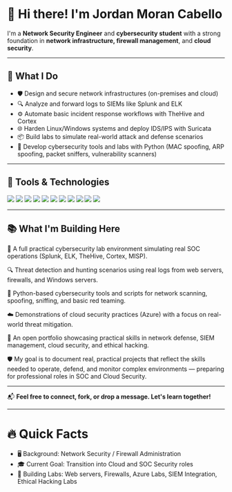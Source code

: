 # 👋 Hi there! I'm **Jordan Moran Cabello**

I'm a **Network Security Engineer** and **cybersecurity student** with a strong foundation in **network infrastructure, firewall management**, and **cloud security**.  

---

## 🧠 What I Do

- 🛡️ Design and secure network infrastructures (on-premises and cloud)
- 🔍 Analyze and forward logs to SIEMs like Splunk and ELK
- ⚙️ Automate basic incident response workflows with TheHive and Cortex
- 🌐 Harden Linux/Windows systems and deploy IDS/IPS with Suricata
- 📦 Build labs to simulate real-world attack and defense scenarios
- 🐍 Develop cybersecurity tools and labs with Python (MAC spoofing, ARP spoofing, packet sniffers, vulnerability scanners)

---

## 🧰 Tools & Technologies

<p align="left">
  <img src="https://img.shields.io/badge/Linux-FCC624?style=for-the-badge&logo=linux&logoColor=black" />
  <img src="https://img.shields.io/badge/Splunk-000000?style=for-the-badge&logo=splunk&logoColor=white" />
  <img src="https://img.shields.io/badge/Microsoft_Azure-0078D4?style=for-the-badge&logo=microsoft-azure&logoColor=white" />
  <img src="https://img.shields.io/badge/Terraform-623CE4?style=for-the-badge&logo=terraform&logoColor=white" />
  <img src="https://img.shields.io/badge/Palo_Alto_Networks-ED1C24?style=for-the-badge&logo=paloaltonetworks&logoColor=white" />
  <img src="https://img.shields.io/badge/Suricata-IDS/IPS-critical?style=for-the-badge&logo=suricata" />
  <img src="https://img.shields.io/badge/TheHive-Incident_Response-yellow?style=for-the-badge" />
  <img src="https://img.shields.io/badge/Cortex-Automation-brightgreen?style=for-the-badge" />
  <img src="https://img.shields.io/badge/MISP-Threat_Intelligence-informational?style=for-the-badge" />
  <img src="https://img.shields.io/badge/Python-Programming-blue?style=for-the-badge&logo=python&logoColor=white" />
  <img src="https://img.shields.io/badge/Scapy-Packet_Manipulation-critical?style=for-the-badge" />
</p>

---

## 📚 What I'm Building Here

🚀 A full practical cybersecurity lab environment simulating real SOC operations (Splunk, ELK, TheHive, Cortex, MISP).

🔍 Threat detection and hunting scenarios using real logs from web servers, firewalls, and Windows servers.

🧰 Python-based cybersecurity tools and scripts for network scanning, spoofing, sniffing, and basic red teaming.

☁️ Demonstrations of cloud security practices (Azure) with a focus on real-world threat mitigation.

📘 An open portfolio showcasing practical skills in network defense, SIEM management, cloud security, and ethical hacking.

🛡️ My goal is to document real, practical projects that reflect the skills needed to operate, defend, and monitor complex environments — preparing for professional roles in SOC and Cloud Security.


---

📬 **Feel free to connect, fork, or drop a message. Let's learn together!**

---

# 🔥 Quick Facts

- 🖥️ Background: Network Security / Firewall Administration
- 🎓 Current Goal: Transition into Cloud and SOC Security roles
- 🧰 Building Labs: Web servers, Firewalls, Azure Labs, SIEM Integration, Ethical Hacking Labs
